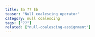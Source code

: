 ```yaml
---
title: $a ?? $b
teaser: "Null coalescing operator"
category: null coalescing
tags: ["??"]
related: ["null-coalescing-assignment"]
---
```

